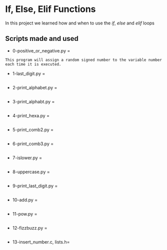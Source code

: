 # If, Else, Elif Functions
In this project we learned how and when to use the _if_, _else_ and _elif_ loops

## Scripts made and used
* 0-positive_or_negative.py =
```
This program will assign a random signed number to the variable number each time it is executed.
```
* 1-last_digit.py =
```

```
* 2-print_alphabet.py =
```

```
* 3-print_alphabt.py =
```

```
* 4-print_hexa.py =
```

```
* 5-print_comb2.py =
```

```
* 6-print_comb3.py =
```

```
* 7-islower.py =
```

```
* 8-uppercase.py =
```

```
* 9-print_last_digit.py =
```

```
* 10-add.py =
```

```
* 11-pow.py =
```

```
* 12-fizzbuzz.py =
```

```
* 13-insert_number.c, lists.h=
```

```
